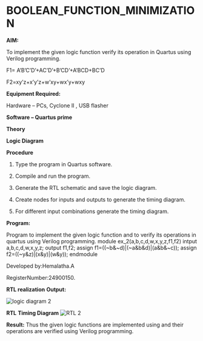 # BOOLEAN_FUNCTION_MINIMIZATION

**AIM:**

To implement the given logic function verify its operation in Quartus using Verilog programming.

F1= A’B’C’D’+AC’D’+B’CD’+A’BCD+BC’D 

F2=xy’z+x’y’z+w’xy+wx’y+wxy

**Equipment Required:**

Hardware – PCs, Cyclone II , USB flasher

**Software – Quartus prime**

**Theory**

**Logic Diagram**

**Procedure**

1.	Type the program in Quartus software.

2.	Compile and run the program.

3.	Generate the RTL schematic and save the logic diagram.

4.	Create nodes for inputs and outputs to generate the timing diagram.

5.	For different input combinations generate the timing diagram.


**Program:**

 Program to implement the given logic function and to verify its operations in quartus using Verilog programming. 
module ex_2(a,b,c,d,w,x,y,z,f1,f2)
intput a,b,c,d,w,x,y,z;
output f1,f2;
assign f1=((~b&~d)|(~a&b&d)|(a&b&~c));
assign f2=((~y&z)|(x&y)|(w&y));
endmodule

Developed by:Hemalatha.A

RegisterNumber:24900150.


**RTL realization**
**Output:**

![logic diagram 2](https://github.com/user-attachments/assets/b0f8d754-4241-4356-ae21-f9dab27f78c2)


**RTL**
**Timing Diagram**
![RTL 2](https://github.com/user-attachments/assets/1830d2a3-f97e-465d-874e-0c29ad51785e)

**Result:**
Thus the given logic functions are implemented using and their operations are verified using Verilog programming.

